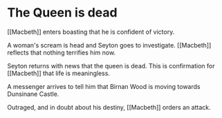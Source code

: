 # The Queen is dead

[[Macbeth]] enters boasting that he is confident of victory.

A woman's scream is head and Seyton goes to investigate. [[Macbeth]] reflects that nothing terrifies him now.

Seyton returns with news that the queen is dead. This is confirmation for [[Macbeth]] that life is meaningless.

A messenger arrives to tell him that Birnan Wood is moving towards Dunsinane Castle.

Outraged, and in doubt about his destiny, [[Macbeth]] orders an attack.